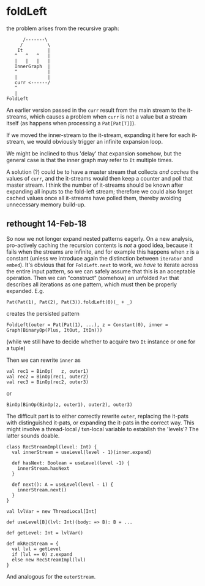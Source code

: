 # foldLeft

the problem arises from the recursive graph:


          /-------\
         /         \
        It         |
       ^   ^   ^   |
       |   |   |   |
       InnerGraph  |
       ^           |
       |           |
       curr <------/
       ^
       |
    FoldLeft

An earlier version passed in the `curr` result from the main stream to the it-streams,
which causes a problem when `curr` is not a value but a stream itself (as happens when
processing a `Pat[Pat[T]]`).

If we moved the inner-stream to the it-stream, expanding it here for each it-stream,
we would obviously trigger an infinite expansion loop.

We might be inclined to thus 'delay' that expansion somehow, but the general case is
that the inner graph may refer to `It` multiple times.

A solution (?) could be to have a master stream that collects _and caches_ the values
of `curr`, and the it-streams would then keep a counter and poll that master stream.
I think the number of it-streams should be known after expanding all inputs to the
fold-left stream; therefore we could also forget cached values once all it-streams
have polled them, thereby avoiding unnecessary memory build-up.

## rethought 14-Feb-18

So now we not longer expand nested patterns eagerly. On a new analysis, pro-actively
caching the recursion contents is _not_ a good idea, because it fails when the streams
are infinite, and for example this happens when `z` is a constant (unless we introduce
again the distinction between `iterator` and `embed`). It's obvious that for `FoldLeft.next`
to work, we _have_ to iterate across the entire input pattern, so we can safely assume
that this is an acceptable operation. Then we can "construct" (somehow) an unfolded
`Pat` that describes all iterations as one pattern, which must then be properly expanded.
E.g.

    Pat(Pat(1), Pat(2), Pat(3)).foldLeft(0)(_ + _)

creates the persisted pattern

    FoldLeft(outer = Pat(Pat(1), ...), z = Constant(0), inner = Graph(BinaryOp(Plus, ItOut, ItIn)))
    
(while we still have to decide whether to acquire two `It` instance or one for a tuple)

Then we can rewrite `inner` as

    val rec1 = BinOp(   z, outer1)
    val rec2 = BinOp(rec1, outer2)
    val rec3 = BinOp(rec2, outer3)

or

    BinOp(BinOp(BinOp(z, outer1), outer2), outer3)
    
The difficult part is to either correctly rewrite `outer`, replacing the it-pats with distinguished
it-pats, or expanding the it-pats in the correct way. This might involve a thread-local / txn-local
variable to establish the 'levels'? The latter sounds doable.

    class RecStreamImpl(level: Int) {
      val innerStream = useLevel(level - 1)(inner.expand)
    
      def hasNext: Boolean = useLevel(level -1) { 
        innerStream.hasNext
      }
      
      def next(): A = useLevel(level - 1) {
        innerStream.next()
      }
    }
    
    val lvlVar = new ThreadLocal[Int]
    
    def useLevel[B](lvl: Int)(body: => B): B = ...
    
    def getLevel: Int = lvlVar()
    
    def mkRecStream = {
      val lvl = getLevel
      if (lvl == 0) z.expand
      else new RecStreamImpl(lvl)
    }
    
And analogous for the `outerStream`.